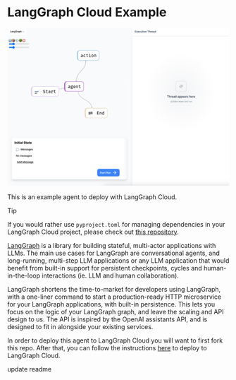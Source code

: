 # LangGraph Cloud Example

![](static/agent_ui.png)

This is an example agent to deploy with LangGraph Cloud.

> [!TIP]
> If you would rather use `pyproject.toml` for managing dependencies in your LangGraph Cloud project, please check out [this repository](https://github.com/langchain-ai/langgraph-example-pyproject).

[LangGraph](https://github.com/langchain-ai/langgraph) is a library for building stateful, multi-actor applications with LLMs. The main use cases for LangGraph are conversational agents, and long-running, multi-step LLM applications or any LLM application that would benefit from built-in support for persistent checkpoints, cycles and human-in-the-loop interactions (ie. LLM and human collaboration).

LangGraph shortens the time-to-market for developers using LangGraph, with a one-liner command to start a production-ready HTTP microservice for your LangGraph applications, with built-in persistence. This lets you focus on the logic of your LangGraph graph, and leave the scaling and API design to us. The API is inspired by the OpenAI assistants API, and is designed to fit in alongside your existing services.

In order to deploy this agent to LangGraph Cloud you will want to first fork this repo. After that, you can follow the instructions [here](https://langchain-ai.github.io/langgraph/cloud/) to deploy to LangGraph Cloud.

update readme
